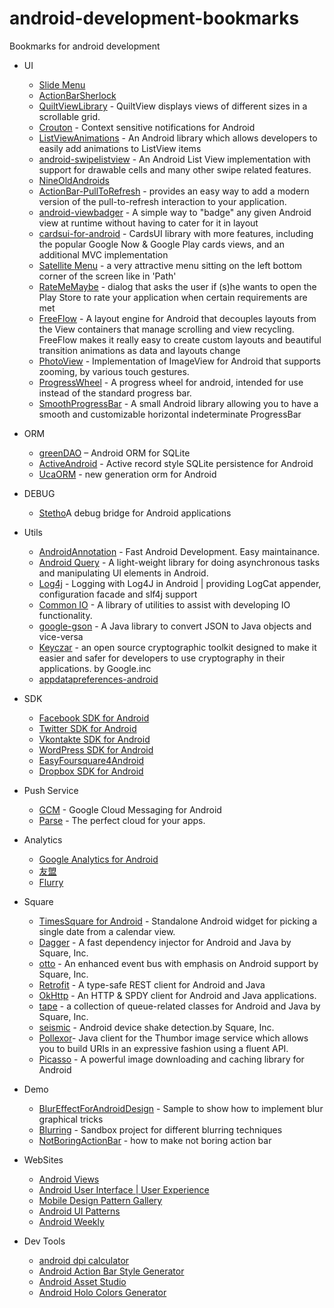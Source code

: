 android-development-bookmarks
=============================

Bookmarks for android development

+ UI
  + [Slide Menu](https://github.com/jfeinstein10/SlidingMenu)
  + [ActionBarSherlock](http://actionbarsherlock.com/)
  + [QuiltViewLibrary](https://github.com/jacobmoncur/QuiltViewLibrary) - QuiltView displays views of different sizes in a scrollable grid.
  + [Crouton](https://github.com/keyboardsurfer/Crouton) - Context sensitive notifications for Android
  + [ListViewAnimations](https://github.com/nhaarman/ListViewAnimations) - An Android library which allows developers to easily add animations to ListView items
  + [android-swipelistview](https://github.com/47deg/android-swipelistview) - An Android List View implementation with support for drawable cells and many other swipe related features.
  + [NineOldAndroids](https://github.com/JakeWharton/NineOldAndroids)
  + [ActionBar-PullToRefresh](https://github.com/chrisbanes/ActionBar-PullToRefresh) - provides an easy way to add a modern version of the pull-to-refresh interaction to your application.
  + [android-viewbadger](https://github.com/jgilfelt/android-viewbadger) - A simple way to "badge" any given Android view at runtime without having to cater for it in layout
  + [cardsui-for-android](https://github.com/Androguide/cardsui-for-android) - CardsUI library with more features, including the popular Google Now & Google Play cards views, and an additional MVC implementation
  + [Satellite Menu](https://github.com/siyamed/android-satellite-menu) - a very attractive menu sitting on the left bottom corner of the screen like in 'Path'
  + [RateMeMaybe](https://github.com/Kopfgeldjaeger/RateMeMaybe) - dialog that asks the user if (s)he wants to open the Play Store to rate your application when certain requirements are met
  + [FreeFlow](https://github.com/Comcast/FreeFlow) - A layout engine for Android that decouples layouts from the View containers that manage scrolling and view recycling. FreeFlow makes it really easy to create custom layouts and beautiful transition animations as data and layouts change
  + [PhotoView](https://github.com/chrisbanes/PhotoView) - Implementation of ImageView for Android that supports zooming, by various touch gestures.
  + [ProgressWheel](https://github.com/Todd-Davies/ProgressWheel) - A progress wheel for android, intended for use instead of the standard progress bar.
  + [SmoothProgressBar](https://github.com/castorflex/SmoothProgressBar) - A small Android library allowing you to have a smooth and customizable horizontal indeterminate ProgressBar

+ ORM
  + [greenDAO](http://greendao-orm.com/) – Android ORM for SQLite
  + [ActiveAndroid](http://www.activeandroid.com/) - Active record style SQLite persistence for Android
  + [UcaORM](https://github.com/UCASoft/UcaOrm) - new generation orm for Android
+ DEBUG
  + [Stetho](http://facebook.github.io/stetho/)A debug bridge for Android applications
+ Utils
  + [AndroidAnnotation](http://androidannotations.org/) - Fast Android Development. Easy maintainance.
  + [Android Query](https://code.google.com/p/android-query/) -  A light-weight library for doing asynchronous tasks and manipulating UI elements in Android.
  + [Log4j](https://code.google.com/p/android-logging-log4j/) - Logging with Log4J in Android | providing LogCat appender, configuration facade and slf4j support
  + [Common IO](http://commons.apache.org/proper/commons-io/) - A library of utilities to assist with developing IO functionality.
  + [google-gson](https://code.google.com/p/google-gson/) - A Java library to convert JSON to Java objects and vice-versa
  + [Keyczar](http://www.keyczar.org/) - an open source cryptographic toolkit designed to make it easier and safer for developers to use cryptography in their applications. by Google.inc
  + [appdatapreferences-android](https://github.com/googledrive/appdatapreferences-android)

+ SDK
  + [Facebook SDK for Android](https://developers.facebook.com/docs/android/)
  + [Twitter SDK for Android](http://twitter4j.org/)
  + [Vkontakte SDK for Android](https://github.com/VKCOM/vk-android-sdk)
  + [WordPress SDK for Android](https://github.com/wordpress-mobile/WordPress-Android)
  + [EasyFoursquare4Android](https://github.com/condesales/easyFoursquare4Android)
  + [Dropbox SDK for Android](https://www.dropbox.com/developers/core/sdks/android)

+ Push Service
  + [GCM](http://developer.android.com/google/gcm/index.html) - Google Cloud Messaging for Android
  + [Parse](https://www.parse.com/) - The perfect cloud for your apps.

+ Analytics
  + [Google Analytics for Android](https://developers.google.com/analytics/devguides/collection/android/v2/)
  + [友盟](http://www.umeng.com/)
  + [Flurry](www.flurry.com)

+ Square
  + [TimesSquare for Android](https://github.com/square/android-times-square) - Standalone Android widget for picking a single date from a calendar view.
  + [Dagger](http://square.github.io/dagger/) - A fast dependency injector for Android and Java by Square, Inc.
  + [otto](http://square.github.io/otto/) - An enhanced event bus with emphasis on Android support by Square, Inc.
  + [Retrofit](http://square.github.io/retrofit/) - A type-safe REST client for Android and Java
  + [OkHttp](https://github.com/square/okhttp) - An HTTP & SPDY client for Android and Java applications.
  + [tape](http://square.github.io/tape/) - a collection of queue-related classes for Android and Java by Square, Inc.
  + [seismic](https://github.com/square/seismic) - Android device shake detection.by Square, Inc.
  + [Pollexor](http://square.github.io/pollexor/)- Java client for the Thumbor image service which allows you to build URIs in an expressive fashion using a fluent API.
  + [Picasso](https://github.com/square/picasso) - A powerful image downloading and caching library for Android

+ Demo
  + [BlurEffectForAndroidDesign](https://github.com/PomepuyN/BlurEffectForAndroidDesign) - Sample to show how to implement blur graphical tricks
  + [Blurring](https://github.com/paveldudka/blurring) - Sandbox project for different blurring techniques
  + [NotBoringActionBar](https://github.com/flavienlaurent/NotBoringActionBar) - how to make not boring action bar

+ WebSites
  + [Android Views](http://www.androidviews.net/)
  + [Android User Interface | User Experience](http://androiduiux.com)
  + [Mobile Design Pattern Gallery](http://www.mobiledesignpatterngallery.com/mobile-patterns.php)
  + [Android UI Patterns](http://www.androiduipatterns.com/)
  + [Android Weekly](http://androidweekly.net)

+ Dev Tools
  + [android dpi calculator](http://coh.io/adpi/)
  + [Android Action Bar Style Generator](http://jgilfelt.github.io/android-actionbarstylegenerator/)
  + [Android Asset Studio](http://android-ui-utils.googlecode.com/hg/asset-studio/dist/index.html)
  + [Android Holo Colors Generator](http://android-holo-colors.com/)

